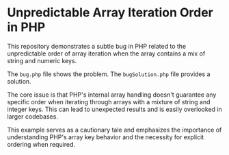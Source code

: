# Unpredictable Array Iteration Order in PHP

This repository demonstrates a subtle bug in PHP related to the unpredictable order of array iteration when the array contains a mix of string and numeric keys.

The `bug.php` file shows the problem.  The `bugSolution.php` file provides a solution.

The core issue is that PHP's internal array handling doesn't guarantee any specific order when iterating through arrays with a mixture of string and integer keys. This can lead to unexpected results and is easily overlooked in larger codebases.

This example serves as a cautionary tale and emphasizes the importance of understanding PHP's array key behavior and the necessity for explicit ordering when required.
